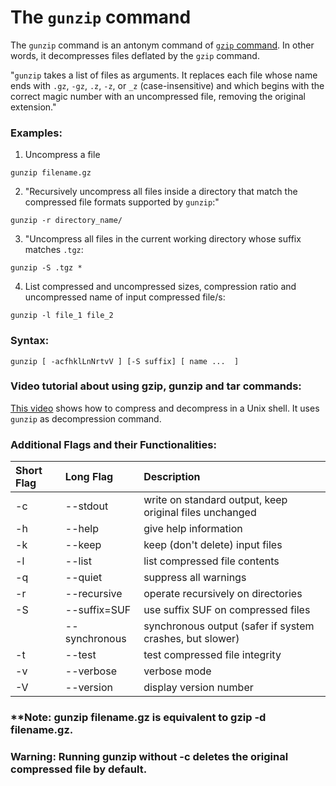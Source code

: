 # The `gunzip` command

The `gunzip` command is an antonym command of [`gzip` command](015-the-gzip-command.md). In other words, it decompresses files deflated by the `gzip` command.

"`gunzip` takes a list of files as arguments. It replaces each file whose name ends with `.gz`, `-gz`, `.z`, `-z`, or `_z` (case-insensitive) and which begins with the correct magic number with an uncompressed file, removing the original extension."

### Examples:

1. Uncompress a file

```
gunzip filename.gz
```

2. "Recursively uncompress all files inside a directory that match the compressed file formats supported by `gunzip`:"

```
gunzip -r directory_name/
```

3. "Uncompress all files in the current working directory whose suffix matches `.tgz`:

```
gunzip -S .tgz *
```

4. List compressed and uncompressed sizes, compression ratio and uncompressed name of input compressed file/s:

```
gunzip -l file_1 file_2
```

### Syntax:

```
gunzip [ -acfhklLnNrtvV ] [-S suffix] [ name ...  ]
```

### Video tutorial about using gzip, gunzip and tar commands:

[This video](https://www.youtube.com/watch?v=OBtG8zfVwuI) shows how to compress and decompress in a Unix shell. It uses `gunzip` as decompression command.

### Additional Flags and their Functionalities:

|**Short Flag**|**Long Flag**|**Description**|
|:---|:---|:---|
|-c|--stdout|write on standard output, keep original files unchanged|
|-h|--help|give help information|
|-k|--keep|keep (don't delete) input files|
|-l|--list|list compressed file contents|
|-q|--quiet|suppress all warnings|
|-r|--recursive|operate recursively on directories|
|-S|--suffix=SUF|use suffix SUF on compressed files|
||--synchronous|synchronous output (safer if system crashes, but slower)|
|-t|--test|test compressed file integrity|
|-v|--verbose|verbose mode|
|-V|--version|display version number|


### **Note: gunzip filename.gz is equivalent to gzip -d filename.gz.
### Warning: Running gunzip without -c deletes the original compressed file by default.